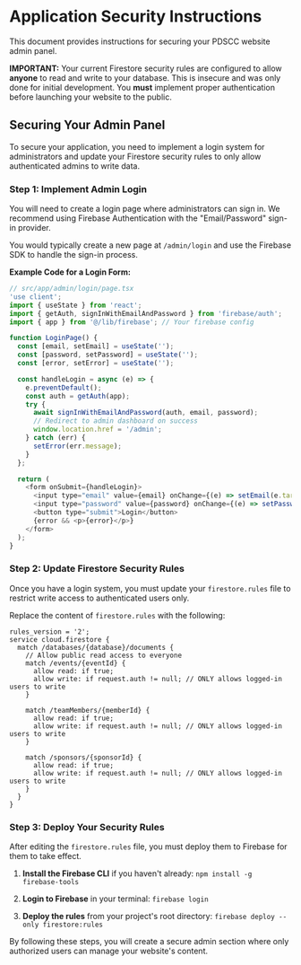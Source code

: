 # Application Security Instructions

This document provides instructions for securing your PDSCC website admin panel.

**IMPORTANT:** Your current Firestore security rules are configured to allow **anyone** to read and write to your database. This is insecure and was only done for initial development. You **must** implement proper authentication before launching your website to the public.

## Securing Your Admin Panel

To secure your application, you need to implement a login system for administrators and update your Firestore security rules to only allow authenticated admins to write data.

### Step 1: Implement Admin Login

You will need to create a login page where administrators can sign in. We recommend using Firebase Authentication with the "Email/Password" sign-in provider.

You would typically create a new page at `/admin/login` and use the Firebase SDK to handle the sign-in process.

**Example Code for a Login Form:**

```javascript
// src/app/admin/login/page.tsx
'use client';
import { useState } from 'react';
import { getAuth, signInWithEmailAndPassword } from 'firebase/auth';
import { app } from '@/lib/firebase'; // Your firebase config

function LoginPage() {
  const [email, setEmail] = useState('');
  const [password, setPassword] = useState('');
  const [error, setError] = useState('');

  const handleLogin = async (e) => {
    e.preventDefault();
    const auth = getAuth(app);
    try {
      await signInWithEmailAndPassword(auth, email, password);
      // Redirect to admin dashboard on success
      window.location.href = '/admin';
    } catch (err) {
      setError(err.message);
    }
  };

  return (
    <form onSubmit={handleLogin}>
      <input type="email" value={email} onChange={(e) => setEmail(e.target.value)} placeholder="Email" />
      <input type="password" value={password} onChange={(e) => setPassword(e.target.value)} placeholder="Password" />
      <button type="submit">Login</button>
      {error && <p>{error}</p>}
    </form>
  );
}
```

### Step 2: Update Firestore Security Rules

Once you have a login system, you must update your `firestore.rules` file to restrict write access to authenticated users only.

Replace the content of `firestore.rules` with the following:

```
rules_version = '2';
service cloud.firestore {
  match /databases/{database}/documents {
    // Allow public read access to everyone
    match /events/{eventId} {
      allow read: if true;
      allow write: if request.auth != null; // ONLY allows logged-in users to write
    }

    match /teamMembers/{memberId} {
      allow read: if true;
      allow write: if request.auth != null; // ONLY allows logged-in users to write
    }

    match /sponsors/{sponsorId} {
      allow read: if true;
      allow write: if request.auth != null; // ONLY allows logged-in users to write
    }
  }
}
```

### Step 3: Deploy Your Security Rules

After editing the `firestore.rules` file, you must deploy them to Firebase for them to take effect.

1.  **Install the Firebase CLI** if you haven't already:
    `npm install -g firebase-tools`

2.  **Login to Firebase** in your terminal:
    `firebase login`

3.  **Deploy the rules** from your project's root directory:
    `firebase deploy --only firestore:rules`

By following these steps, you will create a secure admin section where only authorized users can manage your website's content.
